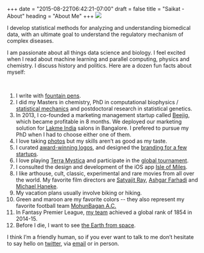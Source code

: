 +++
date = "2015-08-22T06:42:21-07:00"
draft = false
title = "Saikat - About"
heading = "About Me"
+++
<img src="/img/sbanerj_profile_02.jpg" class="profile">

I develop statistical methods for analyzing and understanding biomedical data,
with an ultimate goal to understand the regulatory mechanism of complex diseases.

I am passionate about all things data science and biology. I feel excited when I read about machine learning and parallel computing, physics and chemistry.
I discuss history and politics. Here are a dozen fun facts about myself:
<!--- I enjoy being perfect -->
<!--- and I know it can be liberating or exhausting trying to be perfect. -->
<!--- it can break you if you let it or improve you if you embrace it. -->
<p class=clear>&nbsp;</p>

1. I write with [fountain pens](https://www.reddit.com/r/fountainpens/).
2. I did my Masters in chemistry, PhD in computational biophysics / [statistical mechanics](https://www.amazon.com/dp/1482299860/) and postdoctoral research in statistical genetics.
3. In 2013, I co-founded a marketing management startup called [Beejig](https://web.archive.org/web/20160314203753/http://www.beejig.com/), which became profitable in 8 months. We deployed our marketing solution for [Lakme India](https://www.lakmeindia.com/) salons in Bangalore. I prefered to pursue my PhD when I had to choose either one of them.
4. I love taking [photos](https://500px.com/banskt) but my skills aren’t as good as my taste.
5. I curated [award-winning logos](http://www.logogala.com/gallery/details/thera-brands/), and designed the [branding for a few startups](https://www.behance.net/banskt).
6. I love playing [Terra Mystica](https://boardgamegeek.com/boardgame/120677/terra-mystica) and participate in the [global tournament](http://tmtour.org/#/players/banskt).
7. I consulted the design and development of the iOS app [Isle of Miles](http://isleofmiles.com/).
8. I like arthouse, cult, classic, experimental and rare movies from all over the world. My favorite film directors are [Satyajit Ray](https://www.theguardian.com/commentisfree/2013/jul/22/satyajit-ray-artifice-honesty-film), [Ashgar Farhadi](https://en.wikipedia.org/wiki/Asghar_Farhadi) and [Michael Haneke](https://en.wikipedia.org/wiki/Michael_Haneke).
9. My vacation plans usually involve biking or hiking.
10. Green and maroon are my favorite colors -- they also represent my favorite football team [MohunBagan A.C.](https://en.wikipedia.org/wiki/ATK_Mohun_Bagan_FC)
11. In Fantasy Premier League, [my team](https://fantasy.premierleague.com/a/entry/760063/history) achieved a global rank of 1854 in 2014-15.
12. Before I die, I want to see [the Earth from space](https://www.nasa.gov/image-feature/goddard/a-sky-view-of-earth-from-suomi-npp).

I think I’m a friendly human, so if you ever want to talk to me don’t hesitate to say hello on [twitter](https://twitter.com/banskt), via [email](hellosbanerj) or in person.
